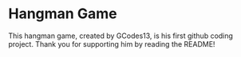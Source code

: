 Hangman Game
===
This hangman game, created by GCodes13, is his first github coding project. Thank you for supporting him by reading the README!
